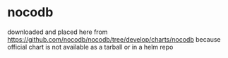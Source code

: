 # nocodb

downloaded and placed here from https://github.com/nocodb/nocodb/tree/develop/charts/nocodb because official chart is not available as a tarball or in a helm repo
